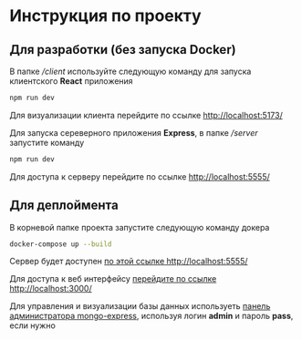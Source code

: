 # Инструкция по проекту

## Для разработки (без запуска Docker)

В папке */client* используйте следующую команду для запуска клиентского **React** приложения

```bash
npm run dev
```

Для визуализации клиента перейдите по ссылке [http://localhost:5173/](http://localhost:5173/)

Для запуска сереверного приложения **Express**, в папке */server* запустите команду

```bash
npm run dev
```

Для доступа к серверу перейдите по ссылке [http://localhost:5555/](http://localhost:5555/)

## Для деплоймента

В корневой папке проекта запустите следующую команду докера

```bash
docker-compose up --build
```

Сервер будет доступен [по этой ссылке http://localhost:5555/](http://localhost:5555/)

Для доступа к веб интерфейсу [перейдите по ссылке http://localhost:3000/](http://localhost:3000/)

Для управления и визуализации базы данных используеть [панель администратора mongo-express](http://localhost:8081/), используя логин **admin** и пароль **pass**, если нужно